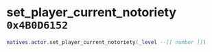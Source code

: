 # set_player_current_notoriety `0x4B0D6152`

```lua
natives.actor.set_player_current_notoriety(_level --[[ number ]])
```